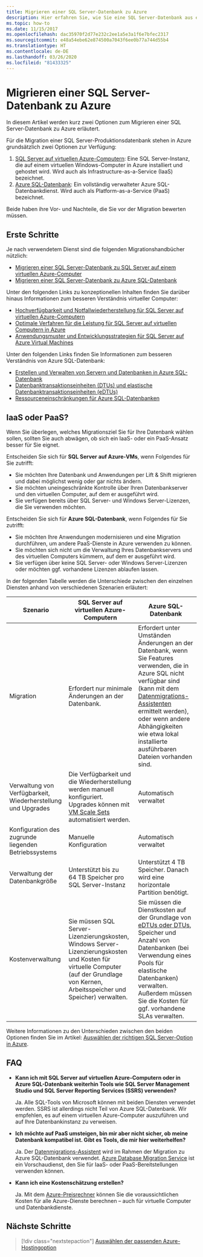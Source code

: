 ```yaml
---
title: Migrieren einer SQL Server-Datenbank zu Azure
description: Hier erfahren Sie, wie Sie eine SQL Server-Datenbank aus einer lokalen SQL Server-Instanz zu Azure migrieren.
ms.topic: how-to
ms.date: 11/15/2017
ms.openlocfilehash: dac35970f2d77e232c2ee1a5e3a1f6e7bfec2317
ms.sourcegitcommit: e48a54ebe62e874500a7043f6ee0b77a744d55b4
ms.translationtype: HT
ms.contentlocale: de-DE
ms.lasthandoff: 03/26/2020
ms.locfileid: "81433325"
---
```

# <a name="migrate-a-sql-server-database-to-azure"></a>Migrieren einer SQL Server-Datenbank zu Azure

In diesem Artikel werden kurz zwei Optionen zum Migrieren einer SQL Server-Datenbank zu Azure erläutert.

Für die Migration einer SQL Server-Produktionsdatenbank stehen in Azure grundsätzlich zwei Optionen zur Verfügung:

1. [SQL Server auf virtuellen Azure-Computern](https://docs.microsoft.com/azure/virtual-machines/windows/sql/virtual-machines-windows-sql-server-iaas-overview): Eine SQL Server-Instanz, die auf einem virtuellen Windows-Computer in Azure installiert und gehostet wird. Wird auch als Infrastructure-as-a-Service (IaaS) bezeichnet.
2. [Azure SQL-Datenbank](https://docs.microsoft.com/azure/sql-database/sql-database-technical-overview): Ein vollständig verwalteter Azure SQL-Datenbankdienst. Wird auch als Platform-as-a-Service (PaaS) bezeichnet.

Beide haben ihre Vor- und Nachteile, die Sie vor der Migration bewerten müssen.

## <a name="get-started"></a>Erste Schritte

Je nach verwendetem Dienst sind die folgenden Migrationshandbücher nützlich:

* [Migrieren einer SQL Server-Datenbank zu SQL Server auf einem virtuellen Azure-Computer](https://docs.microsoft.com/azure/virtual-machines/windows/sql/virtual-machines-windows-migrate-sql)
* [Migrieren einer SQL Server-Datenbank zu Azure SQL-Datenbank](https://docs.microsoft.com/azure/sql-database/sql-database-migrate-your-sql-server-database)

Unter den folgenden Links zu konzeptionellen Inhalten finden Sie darüber hinaus Informationen zum besseren Verständnis virtueller Computer:

* [Hochverfügbarkeit und Notfallwiederherstellung für SQL Server auf virtuellen Azure-Computern](https://docs.microsoft.com/azure/virtual-machines/windows/sql/virtual-machines-windows-sql-high-availability-dr)
* [Optimale Verfahren für die Leistung für SQL Server auf virtuellen Computern in Azure](https://docs.microsoft.com/azure/virtual-machines/windows/sql/virtual-machines-windows-sql-performance)
* [Anwendungsmuster und Entwicklungsstrategien für SQL Server auf Azure Virtual Machines](https://docs.microsoft.com/azure/virtual-machines/windows/sql/virtual-machines-windows-sql-server-app-patterns-dev-strategies)

Unter den folgenden Links finden Sie Informationen zum besseren Verständnis von Azure SQL-Datenbank:

* [Erstellen und Verwalten von Servern und Datenbanken in Azure SQL-Datenbank](https://docs.microsoft.com/azure/sql-database/sql-database-servers-databases)
* [Datenbanktransaktionseinheiten (DTUs) und elastische Datenbanktransaktionseinheiten (eDTUs)](https://docs.microsoft.com/azure/sql-database/sql-database-what-is-a-dtu)
* [Ressourceneinschränkungen für Azure SQL-Datenbanken](https://docs.microsoft.com/azure/sql-database/sql-database-resource-limits)

## <a name="choosing-iaas-or-paas"></a>IaaS oder PaaS?

Wenn Sie überlegen, welches Migrationsziel Sie für Ihre Datenbank wählen sollen, sollten Sie auch abwägen, ob sich ein IaaS- oder ein PaaS-Ansatz besser für Sie eignet.

Entscheiden Sie sich für **SQL Server auf Azure-VMs**, wenn Folgendes für Sie zutrifft:

* Sie möchten Ihre Datenbank und Anwendungen per Lift & Shift migrieren und dabei möglichst wenig oder gar nichts ändern.
* Sie möchten uneingeschränkte Kontrolle über Ihren Datenbankserver und den virtuellen Computer, auf dem er ausgeführt wird.
* Sie verfügen bereits über SQL Server- und Windows Server-Lizenzen, die Sie verwenden möchten.

Entscheiden Sie sich für **Azure SQL-Datenbank**, wenn Folgendes für Sie zutrifft:

* Sie möchten Ihre Anwendungen modernisieren und eine Migration durchführen, um andere PaaS-Dienste in Azure verwenden zu können.
* Sie möchten sich nicht um die Verwaltung Ihres Datenbankservers und des virtuellen Computers kümmern, auf dem er ausgeführt wird.
* Sie verfügen über keine SQL Server- oder Windows Server-Lizenzen oder möchten ggf. vorhandene Lizenzen ablaufen lassen.

In der folgenden Tabelle werden die Unterschiede zwischen den einzelnen Diensten anhand von verschiedenen Szenarien erläutert:

| Szenario | SQL Server auf virtuellen Azure-Computern | Azure SQL-Datenbank |
|----------|-------------------------|--------------------|
| Migration | Erfordert nur minimale Änderungen an der Datenbank. | Erfordert unter Umständen Änderungen an der Datenbank, wenn Sie Features verwenden, die in Azure SQL nicht verfügbar sind (kann mit dem [Datenmigrations-Assistenten](https://www.microsoft.com/download/details.aspx?id=53595) ermittelt werden), oder wenn andere Abhängigkeiten wie etwa lokal installierte ausführbaren Dateien vorhanden sind.|
| Verwaltung von Verfügbarkeit, Wiederherstellung und Upgrades | Die Verfügbarkeit und die Wiederherstellung werden manuell konfiguriert. Upgrades können mit [VM Scale Sets](https://docs.microsoft.com/azure/virtual-machine-scale-sets/virtual-machine-scale-sets-automatic-upgrade) automatisiert werden. | Automatisch verwaltet |
| Konfiguration des zugrunde liegenden Betriebssystems | Manuelle Konfiguration | Automatisch verwaltet |
| Verwaltung der Datenbankgröße | Unterstützt bis zu 64 TB Speicher pro SQL Server-Instanz | Unterstützt 4 TB Speicher. Danach wird eine horizontale Partition benötigt. |
| Kostenverwaltung | Sie müssen SQL Server-Lizenzierungskosten, Windows Server-Lizenzierungskosten und Kosten für virtuelle Computer (auf der Grundlage von Kernen, Arbeitsspeicher und Speicher) verwalten. | Sie müssen die Dienstkosten auf der Grundlage von [eDTUs oder DTUs](https://docs.microsoft.com/azure/sql-database/sql-database-what-is-a-dtu), Speicher und Anzahl von Datenbanken (bei Verwendung eines Pools für elastische Datenbanken) verwalten. Außerdem müssen Sie die Kosten für ggf. vorhandene SLAs verwalten. |

Weitere Informationen zu den Unterschieden zwischen den beiden Optionen finden Sie im Artikel: [Auswählen der richtigen SQL Server-Option in Azure](https://docs.microsoft.com/azure/sql-database/sql-database-paas-vs-sql-server-iaas).

## <a name="faq"></a>FAQ

* **Kann ich mit SQL Server auf virtuellen Azure-Computern oder in Azure SQL-Datenbank weiterhin Tools wie SQL Server Management Studio und SQL Server Reporting Services (SSRS) verwenden?**

    Ja. Alle SQL-Tools von Microsoft können mit beiden Diensten verwendet werden. SSRS ist allerdings nicht Teil von Azure SQL-Datenbank. Wir empfehlen, es auf einem virtuellen Azure-Computer auszuführen und auf Ihre Datenbankinstanz zu verweisen.

* **Ich möchte auf PaaS umsteigen, bin mir aber nicht sicher, ob meine Datenbank kompatibel ist. Gibt es Tools, die mir hier weiterhelfen?**

    Ja. Der [Datenmigrations-Assistent](https://www.microsoft.com/download/details.aspx?id=53595) wird im Rahmen der Migration zu Azure SQL-Datenbank verwendet. [Azure Database Migration Service](https://azure.microsoft.com/campaigns/database-migration/) ist ein Vorschaudienst, den Sie für IaaS- oder PaaS-Bereitstellungen verwenden können.

* **Kann ich eine Kostenschätzung erstellen?**

    Ja. Mit dem [Azure-Preisrechner](https://azure.microsoft.com/pricing/calculator/) können Sie die voraussichtlichen Kosten für alle Azure-Dienste berechnen – auch für virtuelle Computer und Datenbankdienste.

## <a name="next-steps"></a>Nächste Schritte

> [!div class="nextstepaction"]
> [Auswählen der passenden Azure-Hostingoption](choose.md)
